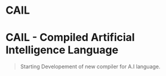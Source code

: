 # CAIL
# CAIL - Compiled Artificial Intelligence Language
> Starting Developement of new compiler for A.I language.
